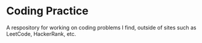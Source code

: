 # Coding Practice

A respository for working on coding problems I find, outside of sites such as LeetCode, HackerRank, etc. 
